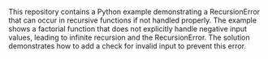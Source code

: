 This repository contains a Python example demonstrating a RecursionError that can occur in recursive functions if not handled properly.  The example shows a factorial function that does not explicitly handle negative input values, leading to infinite recursion and the RecursionError. The solution demonstrates how to add a check for invalid input to prevent this error.